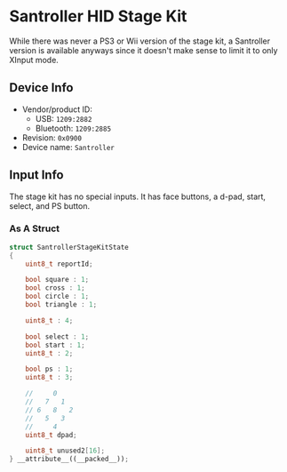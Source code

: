 # Santroller HID Stage Kit

While there was never a PS3 or Wii version of the stage kit, a Santroller version is available anyways since it doesn't make sense to limit it to only XInput mode.

## Device Info

- Vendor/product ID:
  - USB: `1209:2882`
  - Bluetooth:  `1209:2885`
- Revision: `0x0900`
- Device name: `Santroller`

## Input Info

The stage kit has no special inputs. It has face buttons, a d-pad, start, select, and PS button.

### As A Struct

```cpp
struct SantrollerStageKitState
{
    uint8_t reportId;

    bool square : 1;
    bool cross : 1;
    bool circle : 1;
    bool triangle : 1;

    uint8_t : 4;

    bool select : 1;
    bool start : 1;
    uint8_t : 2;

    bool ps : 1;
    uint8_t : 3;

    //     0
    //   7   1
    // 6   8   2
    //   5   3
    //     4
    uint8_t dpad;

    uint8_t unused2[16];
} __attribute__((__packed__));
```
